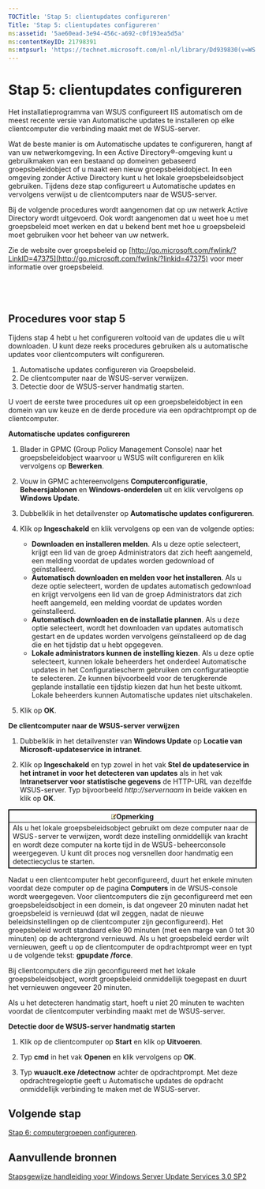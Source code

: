 ```yaml
---
TOCTitle: 'Stap 5: clientupdates configureren'
Title: 'Stap 5: clientupdates configureren'
ms:assetid: '5ae60ead-3e94-456c-a692-c0f193ea5d5a'
ms:contentKeyID: 21798391
ms:mtpsurl: 'https://technet.microsoft.com/nl-nl/library/Dd939830(v=WS.10)'
---
```


Stap 5: clientupdates configureren
==================================

Het installatieprogramma van WSUS configureert IIS automatisch om de meest recente versie van Automatische updates te installeren op elke clientcomputer die verbinding maakt met de WSUS-server.

Wat de beste manier is om Automatische updates te configureren, hangt af van uw netwerkomgeving. In een Active Directory®-omgeving kunt u gebruikmaken van een bestaand op domeinen gebaseerd groepsbeleidobject of u maakt een nieuw groepsbeleidobject. In een omgeving zonder Active Directory kunt u het lokale groepsbeleidsobject gebruiken. Tijdens deze stap configureert u Automatische updates en vervolgens verwijst u de clientcomputers naar de WSUS-server.

Bij de volgende procedures wordt aangenomen dat op uw netwerk Active Directory wordt uitgevoerd. Ook wordt aangenomen dat u weet hoe u met groepsbeleid moet werken en dat u bekend bent met hoe u groepsbeleid moet gebruiken voor het beheer van uw netwerk.

Zie de website over groepsbeleid op [http://go.microsoft.com/fwlink/?LinkID=47375](http://go.microsoft.com/fwlink/?linkid=47375) voor meer informatie over groepsbeleid.

 
-

Procedures voor stap 5
----------------------

Tijdens stap 4 hebt u het configureren voltooid van de updates die u wilt downloaden. U kunt deze reeks procedures gebruiken als u automatische updates voor clientcomputers wilt configureren.

1.  Automatische updates configureren via Groepsbeleid.
2.  De clientcomputer naar de WSUS-server verwijzen.
3.  Detectie door de WSUS-server handmatig starten.

U voert de eerste twee procedures uit op een groepsbeleidobject in een domein van uw keuze en de derde procedure via een opdrachtprompt op de clientcomputer.

**Automatische updates configureren**
1.  Blader in GPMC (Group Policy Management Console) naar het groepsbeleidobject waarvoor u WSUS wilt configureren en klik vervolgens op **Bewerken**.

2.  Vouw in GPMC achtereenvolgens **Computerconfiguratie**, **Beheersjablonen** en **Windows-onderdelen** uit en klik vervolgens op **Windows Update**.

3.  Dubbelklik in het detailvenster op **Automatische updates configureren**.

4.  Klik op **Ingeschakeld** en klik vervolgens op een van de volgende opties:

    -   **Downloaden en installeren melden**. Als u deze optie selecteert, krijgt een lid van de groep Administrators dat zich heeft aangemeld, een melding voordat de updates worden gedownload of geïnstalleerd.
    -   **Automatisch downloaden en melden voor het installeren**. Als u deze optie selecteert, worden de updates automatisch gedownload en krijgt vervolgens een lid van de groep Administrators dat zich heeft aangemeld, een melding voordat de updates worden geïnstalleerd.
    -   **Automatisch downloaden en de installatie plannen**. Als u deze optie selecteert, wordt het downloaden van updates automatisch gestart en de updates worden vervolgens geïnstalleerd op de dag die en het tijdstip dat u hebt opgegeven.
    -   **Lokale administrators kunnen de instelling kiezen**. Als u deze optie selecteert, kunnen lokale beheerders het onderdeel Automatische updates in het Configuratiescherm gebruiken om configuratieoptie te selecteren. Ze kunnen bijvoorbeeld voor de terugkerende geplande installatie een tijdstip kiezen dat hun het beste uitkomt. Lokale beheerders kunnen Automatische updates niet uitschakelen.

5.  Klik op **OK**.

**De clientcomputer naar de WSUS-server verwijzen**
1.  Dubbelklik in het detailvenster van **Windows Update** op **Locatie van Microsoft-updateservice in intranet**.

2.  Klik op **Ingeschakeld** en typ zowel in het vak **Stel de updateservice in het intranet in voor het detecteren van updates** als in het vak **Intranetserver voor statistische gegevens** de HTTP-URL van dezelfde WSUS-server. Typ bijvoorbeeld *http://servernaam* in beide vakken en klik op **OK**.

 
<table style="border:1px solid black;">
<colgroup>
<col width="100%" />
</colgroup>
<thead>
<tr class="header">
<th style="border:1px solid black;" ><img src="images/Dd939830.note(WS.10).gif" />Opmerking</th>
</tr>
</thead>
<tbody>
<tr class="odd">
<td style="border:1px solid black;">Als u het lokale groepsbeleidsobject gebruikt om deze computer naar de WSUS-server te verwijzen, wordt deze instelling onmiddellijk van kracht en wordt deze computer na korte tijd in de WSUS-beheerconsole weergegeven. U kunt dit proces nog versnellen door handmatig een detectiecyclus te starten.
</td>
</tr>
</tbody>
</table>
 

Nadat u een clientcomputer hebt geconfigureerd, duurt het enkele minuten voordat deze computer op de pagina **Computers** in de WSUS-console wordt weergegeven. Voor clientcomputers die zijn geconfigureerd met een groepsbeleidsobject in een domein, is dat ongeveer 20 minuten nadat het groepsbeleid is vernieuwd (dat wil zeggen, nadat de nieuwe beleidsinstellingen op de clientcomputer zijn geconfigureerd). Het groepsbeleid wordt standaard elke 90 minuten (met een marge van 0 tot 30 minuten) op de achtergrond vernieuwd. Als u het groepsbeleid eerder wilt vernieuwen, geeft u op de clientcomputer de opdrachtprompt weer en typt u de volgende tekst: **gpupdate /force**.

Bij clientcomputers die zijn geconfigureerd met het lokale groepsbeleidsobject, wordt groepsbeleid onmiddellijk toegepast en duurt het vernieuwen ongeveer 20 minuten.

Als u het detecteren handmatig start, hoeft u niet 20 minuten te wachten voordat de clientcomputer verbinding maakt met de WSUS-server.

**Detectie door de WSUS-server handmatig starten**
1.  Klik op de clientcomputer op **Start** en klik op **Uitvoeren**.

2.  Typ **cmd** in het vak **Openen** en klik vervolgens op **OK**.

3.  Typ **wuauclt.exe /detectnow** achter de opdrachtprompt. Met deze opdrachtregeloptie geeft u Automatische updates de opdracht onmiddellijk verbinding te maken met de WSUS-server.

Volgende stap
-------------

[Stap 6: computergroepen configureren](https://technet.microsoft.com/70518732-2179-4e41-9609-7f9999867f41).

Aanvullende bronnen
-------------------

[Stapsgewijze handleiding voor Windows Server Update Services 3.0 SP2](https://technet.microsoft.com/4b504edc-93b3-45b0-a7e8-d0107f1a4442)

